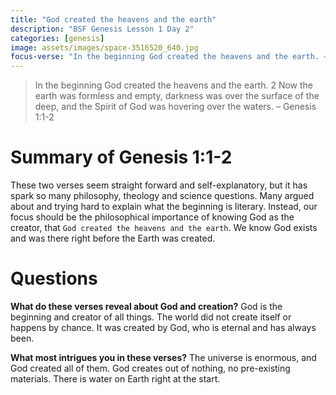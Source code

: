 ```yaml
---
title: "God created the heavens and the earth"
description: "BSF Genesis Lesson 1 Day 2"
categories: [genesis]
image: assets/images/space-3516520_640.jpg
focus-verse: "In the beginning God created the heavens and the earth. – Genesis 1:1"
---
```


> In the beginning God created the heavens and the earth. 2 Now the earth was formless and empty, darkness was over the surface of the deep, and the Spirit of God was hovering over the waters. – Genesis 1:1-2

# Summary of Genesis 1:1-2

These two verses seem straight forward and self-explanatory, but it has spark so many philosophy, theology and science questions. Many argued about and trying hard to explain what the beginning is literary. Instead, our focus should be the philosophical importance of knowing God as the creator, that `God created the heavens and the earth`. We know God exists and was there right before the Earth was created.

# Questions

**What do these verses reveal about God and creation?** God is the beginning and creator of all things. The world did not create itself or happens by chance. It was created by God, who is eternal and has always been.

**What most intrigues you in these verses?** The universe is enormous, and God created all of them. God creates out of nothing, no pre-existing materials. There is water on Earth right at the start.
